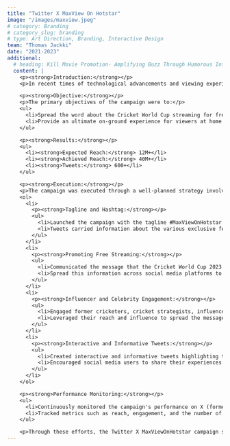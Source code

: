 ```yaml
---
title: "Twitter X MaxView On Hotstar"
image: "/images/maxview.jpeg"
# category: Branding
# category_slug: branding
# type: Art Direction, Branding, Interactive Design
team: "Thomas Jackki"
date: "2021-2023"
additional:
  # heading: Kill Movie Promotion- Amplifying Buzz Through Humorous Influencer Collaborations
  content: |
    <p><strong>Introduction:</strong></p>
    <p>In recent times of technological advancements and viewing experiences, Hotstar introduced an innovative approach to online streaming of cricket matches using on-field cameras integrated into the app. This provided a unique on-ground experience for audiences sitting comfortably at home. Leveraging the craze for cricket among Indians, this strategy aimed to enhance the viewing experience through new-age in-app features.</p>

    <p><strong>Objective:</strong></p>
    <p>The primary objectives of the campaign were to:</p>
    <ul>
      <li>Spread the word about the Cricket World Cup streaming for free on X (formerly Twitter).</li>
      <li>Provide an ultimate on-ground experience for viewers at home using the in-app features.</li>
    </ul>

    <p><strong>Results:</strong></p>
    <ul>
      <li><strong>Expected Reach:</strong> 12M+</li>
      <li><strong>Achieved Reach:</strong> 40M+</li>
      <li><strong>Tweets:</strong> 600+</li>
    </ul>

    <p><strong>Execution:</strong></p>
    <p>The campaign was executed through a well-planned strategy involving several key steps:</p>
    <ol>
      <li>
        <p><strong>Tagline and Hashtag:</strong></p>
        <ul>
          <li>Launched the campaign with the tagline #MaxViewOnHotstar to emphasize maximum viewership support on the Hotstar platform.</li>
          <li>Tweets carried information about the various exclusive features available in the app for viewers.</li>
        </ul>
      </li>
      <li>
        <p><strong>Promoting Free Streaming:</strong></p>
        <ul>
          <li>Communicated the message that the Cricket World Cup 2023 would be streamed on the app for free.</li>
          <li>Spread this information across social media platforms to maximize reach and engagement.</li>
        </ul>
      </li>
      <li>
        <p><strong>Influencer and Celebrity Engagement:</strong></p>
        <ul>
          <li>Engaged former cricketers, cricket strategists, influencers, and various users to participate in the campaign.</li>
          <li>Leveraged their reach and influence to spread the message and drive engagement.</li>
        </ul>
      </li>
      <li>
        <p><strong>Interactive and Informative Tweets:</strong></p>
        <ul>
          <li>Created interactive and informative tweets highlighting the unique in-app features and the free streaming offer.</li>
          <li>Encouraged social media users to share their experiences and excitement using the hashtag #MaxViewOnHotstar.</li>
        </ul>
      </li>
    </ol>

    <p><strong>Performance Monitoring:</strong></p>
    <ul>
      <li>Continuously monitored the campaign's performance on X (formerly Twitter).</li>
      <li>Tracked metrics such as reach, engagement, and the number of tweets to measure success and make necessary adjustments.</li>
    </ul>

    <p>Through these efforts, the Twitter X MaxViewOnHotstar campaign successfully achieved a reach of over 40 million, far exceeding the expected reach of 12 million. The strategic use of influencers, interactive content, and targeted social media promotion played a crucial role in driving engagement and enhancing the viewing experience for cricket fans.</p>
---
```

